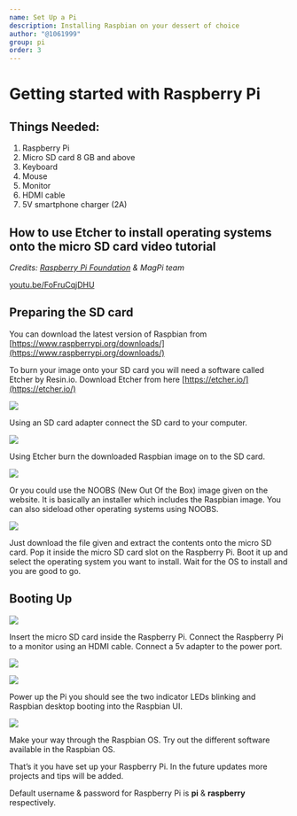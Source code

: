 ```yaml
---
name: Set Up a Pi
description: Installing Raspbian on your dessert of choice
author: "@1061999"
group: pi
order: 3
---
```


# Getting started with Raspberry Pi

## Things Needed:

1. Raspberry Pi
1. Micro SD card 8 GB and above
1. Keyboard
1. Mouse
1. Monitor
1. HDMI cable
1. 5V smartphone charger (2A)

## How to use Etcher to install operating systems onto the micro SD card video tutorial

*Credits: [Raspberry Pi Foundation](http://www.raspberrypi.org) & MagPi team*

[youtu.be/FoFruCqjDHU](https://youtu.be/FoFruCqjDHU)

## Preparing the SD card

You can download the latest version of Raspbian from [https://www.raspberrypi.org/downloads/](https://www.raspberrypi.org/downloads/)

To burn your image onto your SD card you will need a software called Etcher by Resin.io. Download Etcher from here [https://etcher.io/](https://etcher.io/)

![](img/etcher_io.png)

Using an SD card adapter connect the SD card to your computer.

![](img/sd_to_computer.jpg)

Using Etcher burn the downloaded Raspbian image on to the SD card.

![](img/burn_image.png)

Or you could use the NOOBS (New Out Of the Box) image given on the website. It is basically an installer which includes the Raspbian image. You can also sideload other operating systems using NOOBS. 

![](img/noobs.png)

Just download the file given and extract the contents onto the micro SD card. Pop it inside the micro SD card slot on the Raspberry Pi. Boot it up and select the operating system you want to install. Wait for the OS to install and you are good to go. 

## Booting Up

![](img/plug_in.gif)

Insert the micro SD card inside the Raspberry Pi. Connect the Raspberry Pi to a monitor using an HDMI cable. Connect a 5v adapter to the power port. 

![](img/pi_underbelly.jpg)

![](img/pi_topside.jpg)

Power up the Pi you should see the two indicator LEDs blinking and Raspbian desktop booting into the Raspbian UI.

![](img/raspbian.png)

Make your way through the Raspbian OS. Try out the different software available in the Raspbian OS.

That’s it you have set up your Raspberry Pi. In the future updates more projects and tips will be added.

Default username & password for Raspberry Pi is **pi** & **raspberry** respectively.

